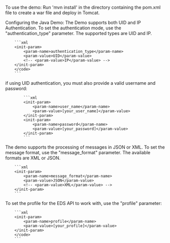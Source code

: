 To use the demo:
Run 'mvn install' in the directory containing the pom.xml file to create a war file and deploy in Tomcat.

Configuring the Java Demo:
The Demo supports both UID and IP Authentication. To set the authentication mode, use the "authentication_type"
parameter. The supported types are UID and IP. 

		```xml
		<init-param>
			<param-name>authentication_type</param-name>
			<param-value>UID</param-value>
			<!-- <param-value>IP</param-value> -->
		</init-param>
		</code>
		```
		
if using UID authentication, you must also provide a valid username and password:
			
			```xml
			<init-param>
				<param-name>user_name</param-name>
				<param-value>[your_user_name]</param-value>
			</init-param>
			<init-param>
				<param-name>password</param-name>
				<param-value>[your_password]</param-value>
			</init-param>
			```

The demo supports the processing of messages in JSON or XML. To set the message format, use the "message_format"
parameter. The available formats are XML or JSON. 

		```xml
		<init-param>
			<param-name>message_format</param-name>
			<param-value>JSON</param-value>
			<!-- <param-value>XML</param-value> -->
		</init-param>
		```
		
To set the profile for the EDS API to work with, use the "profile" parameter:

		```xml
		<init-param>
			<param-name>profile</param-name>
			<param-value>[your_profile]</param-value>
		</init-param>
		</code>
		```
